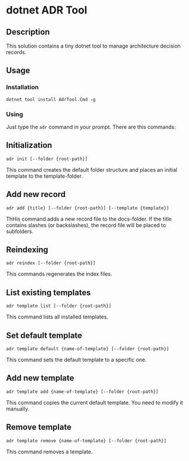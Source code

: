 # dotnet ADR Tool

## Description

This solution contains a tiny dotnet tool to manage architecture decision records.

## Usage

### Installation

`dotnet tool install AdrTool.Cmd -g`

### Using

Just type the `adr` command in your prompt. There are this commands:

## Initialization

`adr init [--folder {root-path}]`

This command creates the default folder structure and places an initial template to the template-folder.

## Add new record

`adr add {title} [--folder {root-path}] [--template {template}]`

ThHis command adds a new record file to the docs-folder. 
If the title contains slashes (or backslashes), the record file will be placed to subfolders.

## Reindexing

`adr reindex [--folder {root-path}]`

This commands regenerates the index files.

## List existing templates

`adr template list [--folder {root-path}]`

This command lists all installed templates.

## Set default template

`adr template default {name-of-template} [--folder {root-path}]`

This command sets the default template to a specific one.

## Add new template

`adr template add {name-of-template} [--folder {root-path}]`

This command copies the current default template. You need to modify it manually.

## Remove template

`adr template remove {name-of-template} [--folder {root-path}]`

This command removes a template.